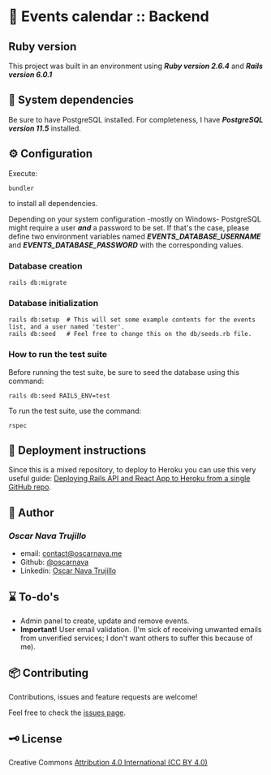 # 📅 Events calendar :: Backend

## Ruby version
This project was built in an environment using _**Ruby version 2.6.4**_ and _**Rails version 6.0.1**_

## 🧰 System dependencies
Be sure to have PostgreSQL installed. For completeness, I have _**PostgreSQL version 11.5**_ installed.

## ⚙ Configuration
Execute:
````
bundler
````
to install all dependencies.

Depending on your system configuration -mostly on Windows- PostgreSQL might require a user _**and**_ a password to be set. If that's the case, please define two environment variables named _**EVENTS_DATABASE_USERNAME**_ and _**EVENTS_DATABASE_PASSWORD**_ with the corresponding values.

### Database creation
``
rails db:migrate
``

### Database initialization
````
rails db:setup  # This will set some example contents for the events list, and a user named 'tester'.
rails db:seed   # Feel free to change this on the db/seeds.rb file.
````

### How to run the test suite
Before running the test suite, be sure to seed the database using this command:
````
rails db:seed RAILS_ENV=test
````
To run the test suite, use the command:
````
rspec
````

## 🔨 Deployment instructions
Since this is a mixed repository, to deploy to Heroku you can use this very useful guide: [Deploying Rails API and React App to Heroku from a single GitHub repo](https://medium.com/@nothingisfunny/deploying-rails-api-and-react-app-to-heroku-from-a-single-github-repo-7d8597abc55a).

## 👤 Author
  ### *Oscar Nava Trujillo*
  - email: [contact@oscarnava.me](mailto:contact@oscarnava.me)
  - Github: [@oscarnava]( https://github.com/oscarnava )
  - Linkedin: [Oscar Nava Trujillo](https://www.linkedin.com/in/oscar-nava-trujillo-15847a14a/)

## ⌛ To-do's
- Admin panel to create, update and remove events.
- **Important!** User email validation. (I'm sick of receiving unwanted emails from unverified services; I don't want others to suffer this because of me).

## 📦 Contributing
Contributions, issues and feature requests are welcome!

Feel free to check the [issues page](https://github.com/oscarnava/Events-calendar/issues).

## 🗝 License
Creative Commons [Attribution 4.0 International (CC BY 4.0)](https://creativecommons.org/licenses/by/4.0/)
